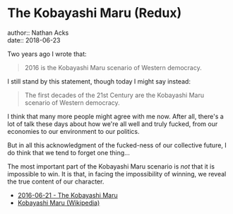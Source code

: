 # The Kobayashi Maru (Redux)

author:: Nathan Acks  
date:: 2018-06-23

Two years ago I wrote that:

> 2016 is the Kobayashi Maru scenario of Western democracy.

I still stand by this statement, though today I might say instead:

> The first decades of the 21st Century are the Kobayashi Maru scenario of Western democracy.

I think that many more people might agree with me now. After all, there's a lot of talk these days about how we're all well and truly fucked, from our economies to our environment to our politics.

But in all this acknowledgment of the fucked-ness of our collective future, I do think that we tend to forget one thing...

The most important part of the Kobayashi Maru scenario is *not* that it is impossible to win. It is that, in facing the impossibility of winning, we reveal the true content of our character.

* [2016-06-21 - The Kobayashi Maru](2016-06-21-the-kobayashi-maru.md)
* [Kobayashi Maru (Wikipedia)](https://en.m.wikipedia.org/wiki/Kobayashi_Maru)
